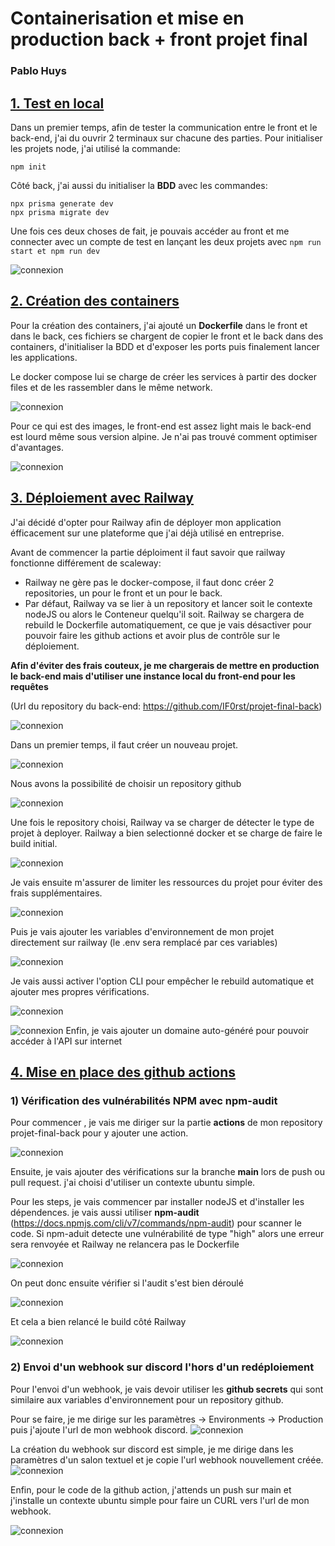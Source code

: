 # Containerisation et mise en production back + front projet final
### Pablo Huys

## <u>1. Test en local</u>

Dans un premier temps, afin de tester la communication entre le front et le back-end,
j'ai du ouvrir 2 terminaux sur chacune des parties. Pour initialiser les projets node,
j'ai utilisé la commande:
```
npm init
```

Côté back, j'ai aussi du initialiser la **BDD** avec les commandes:
```
npx prisma generate dev
npx prisma migrate dev
```
Une fois ces deux choses de fait, je pouvais accéder au front et me connecter avec un
compte de test en lançant les deux projets avec ``npm run start et npm run dev``

![connexion](./images/connect.PNG)

## <u>2. Création des containers</u>

Pour la création des containers, j'ai ajouté un **Dockerfile** dans le front et dans le back,
ces fichiers se chargent de copier le front et le back dans des containers, d'initialiser la BDD
et d'exposer les ports puis finalement lancer les applications.

Le docker compose lui se charge de créer les services à partir des docker files et de les rassembler dans le 
même network.

![connexion](./images/containers.PNG)

Pour ce qui est des images, le front-end est assez light mais le back-end est lourd même
sous version alpine. Je n'ai pas trouvé comment optimiser d'avantages.

![connexion](./images/images.PNG)

## <u>3. Déploiement avec **Railway**</u>

J'ai décidé d'opter pour Railway afin de déployer mon application éfficacement sur une plateforme que j'ai déjà utilisé en entreprise.

Avant de commencer la partie déploiment il faut savoir que railway fonctionne différement de scaleway:
 - Railway ne gère pas le docker-compose, il faut donc créer 2 repositories, un pour le front et un pour le back.
 - Par défaut, Railway va se lier à un repository et lancer soit le contexte nodeJS ou alors le Conteneur quelqu'il soit. Railway se chargera de rebuild le Dockerfile automatiquement, ce que je vais désactiver pour pouvoir faire les github actions  et avoir plus de contrôle sur le déploiement.

**Afin d'éviter des frais couteux, je me chargerais de mettre en production le back-end mais d'utiliser une instance local du front-end pour les requêtes**

(Url du repository du back-end: https://github.com/IF0rst/projet-final-back)

![connexion](./images/1.PNG)

Dans un premier temps, il faut créer un nouveau projet.

![connexion](./images/3.PNG)

Nous avons la possibilité de choisir un repository github

![connexion](./images/2.PNG)

Une fois le repository choisi, Railway va se charger de détecter le type de projet à deployer.
Railway a bien selectionné docker et se charge de faire le build initial.

![connexion](./images/4.PNG)

Je vais ensuite m'assurer de limiter les ressources du projet pour éviter des frais supplémentaires.

![connexion](./images/12.PNG)

Puis je vais ajouter les variables d'environnement de mon projet directement sur railway (le .env sera remplacé par ces variables)

![connexion](./images/5.PNG)

Je vais aussi activer l'option CLI pour empêcher le rebuild automatique et ajouter mes propres vérifications.

![connexion](./images/6.PNG)

![connexion](./images/7.PNG)
Enfin, je vais ajouter un domaine auto-généré pour pouvoir accéder à l'API sur internet

## <u>4. Mise en place des github actions</u>

### 1) Vérification des vulnérabilités NPM avec npm-audit

Pour commencer , je vais me diriger sur la partie **actions** de mon repository projet-final-back pour y ajouter une action.

![connexion](./images/8.PNG)

Ensuite, je vais ajouter des vérifications sur la branche **main** lors de push ou pull request.
j'ai choisi d'utiliser un contexte ubuntu simple.

Pour les steps, je vais commencer par installer nodeJS et d'installer les dépendences.
je vais aussi utiliser **npm-audit** (https://docs.npmjs.com/cli/v7/commands/npm-audit) pour scanner
le code. Si npm-aduit detecte une vulnérabilité de type "high" alors une erreur sera renvoyée et Railway ne relancera pas le Dockerfile

![connexion](./images/9.PNG)

On peut donc ensuite vérifier si l'audit s'est bien déroulé

![connexion](./images/10.PNG)

Et cela a bien relancé le build côté Railway

![connexion](./images/11.PNG)

### 2) Envoi d'un webhook sur discord l'hors d'un redéploiement

Pour l'envoi d'un webhook, je vais devoir utiliser les **github secrets** qui sont similaire aux variables d'environnement pour un repository github.

Pour se faire, je me dirige sur les paramètres -> Environments -> Production puis j'ajoute l'url de mon webhook discord.
![connexion](./images/14.PNG)

La création du webhook sur discord est simple, je me dirige dans les paramètres d'un salon textuel et je copie l'url webhook nouvellement créée.
![connexion](./images/15.PNG)

Enfin, pour le code de la github action, j'attends un push sur main et j'installe un contexte ubuntu simple pour faire un CURL vers l'url de mon webhook.

![connexion](./images/13.PNG)